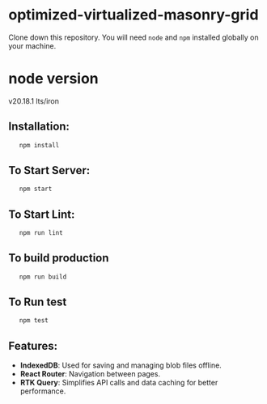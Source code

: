 # optimized-virtualized-masonry-grid

Clone down this repository. You will need `node` and `npm` installed globally on your machine.

# node version

v20.18.1 lts/iron

## Installation:

```bash
   npm install
```

## To Start Server:

```bash
   npm start
```

## To Start Lint:

```bash
   npm run lint
```

## To build production

```bash
   npm run build
```

## To Run test

```bash
   npm test
```

## Features:

- **IndexedDB**: Used for saving and managing blob files offline.
- **React Router**: Navigation between pages.
- **RTK Query**: Simplifies API calls and data caching for better performance.
